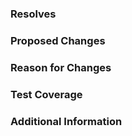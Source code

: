 <!--
  - Thanks for submitting code to MiloServer!  Please fill out the following as part of
  - your pull request so we can review your code more easily. -->


### Resolves

<!-- TODO: What Github issue does this resolve? Please include a link. -->

### Proposed Changes

<!-- TODO: Describe what this Pull Request does.  Include screenshots if applicable. -->

### Reason for Changes

<!--TODO: Explain why these changes should be made.  Include screenshots if applicable. -->

### Test Coverage

<!-- TODO: Please show how you have added tests to cover your changes,
  -        or tell us how you tested it. If you have added any new tests,
           mention the same here.
  -->

### Additional Information

<!-- Anything else we should know? -->
